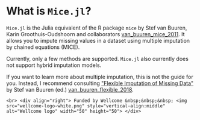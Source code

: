 # What is `Mice.jl`?

`Mice.jl` is the Julia equivalent of the R package `mice` by Stef van Buuren, Karin Groothuis-Oudshoorn and collaborators [van_buuren_mice_2011](@cite). It allows you to impute missing values in a dataset using multiple imputation by chained equations (MICE).

Currently, only a few methods are supported. `Mice.jl` also currently does not support hybrid imputation models.

If you want to learn more about multiple imputation, this is not the guide for you. Instead, I recommend consulting ["Flexible Imputation of Missing Data"](https://stefvanbuuren.name/fimd/) by Stef van Buuren (ed.) [van_buuren_flexible_2018](@cite).

```@raw html
<br> <div align="right"> Funded by Wellcome &nbsp;&nbsp;&nbsp; <img src="wellcome-logo-white.png" style="vertical-align:middle" alt="Wellcome logo" width="50" height="50"> </div>
```
